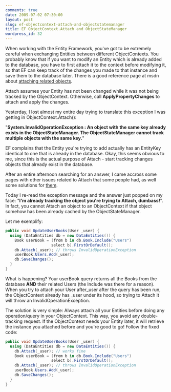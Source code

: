 ```yaml
---
comments: true
date: 2009-07-02 07:30:00
layout: post
slug: ef-objectcontext-attach-and-objectstatemanager
title: EF ObjectContext.Attach and ObjectStateManager
wordpress_id: 32
---
```



When working with the Entity Framework, you've got to be extremely careful when exchanging Entities between different ObjectContexts. You probably know that if you want to modify an Entity which is already added to the database, you have to first attach it to the context before modifying it, so that EF can keep track of the changes you made to that instance and save them to the database later. There is a good reference page at msdn about [attaching related objects](http://msdn.microsoft.com/en-us/library/bb896271.aspx).

Attach assumes your Entity has not been changed while it was not being tracked by the ObjectContext. Otherwise, call **ApplyPropertyChanges** to attach and apply the changes.

Yesterday, I lost almost my entire day trying to translate this exception I was getting in ObjectContext.Attach():

"**System.InvalidOperationException : An object with the same key already exists in the ObjectStateManager. The ObjectStateManager cannot track multiple objects with the same key.**"

EF complains that the Entity you're trying to add actually has an EntityKey identical to one that is already in the database. Okay, this seems obvious to me, since this is the actual purpose of Attach - start tracking changes objects that already exist in the database.

After an entire afternoon searching for an answer, I came accross some pages with other issues related to Attach that some people had, as well some solutions for [them](http://www.codeproject.com/KB/architecture/attachobjectgraph.aspx).

Today I re-read the exception message and the answer just popped on my face: "**I'm already tracking the object you're trying to Attach, dumbass!**". In fact, you cannot Attach an object to an ObjectContext if that object somehow has been already cached by the ObjectStateManager.

Let me exemplify:

```c#
public void UpdateUserBooks(User _user) {
  using (DataEntities db = new DataEntities()) {
    Book userBook = (from b in db.Book.Include("Users")
                    select b).FirstOrDefault();
    db.Attach(_user); // throws InvalidOperationException
    userBook.Users.Add(_user);
    db.SaveChanges();
  }
}
```

What is happening? Your userBook query returns all the Books from the database **AND** their related Users (the Include was there for a reason). When you try to attach your User after_user after the query has been run, the ObjectContext already has _user under its hood, so trying to Attach it will throw an InvalidOperationException.

The solution is very simple: Always attach all your Entities before doing any operation/query in your ObjectContext. This way, you avoid any double-tracking request. If the ObjectContext needs your Entity later, it will retrieve the instance you attached before and you're good to go! Follow the fixed code:

```c#
public void UpdateUserBooks(User _user) {
  using (DataEntities db = new DataEntities()) {
    db.Attach(_user); // works fine
    Book userBook = (from b in db.Book.Include("Users")
                    select b).FirstOrDefault();
    db.Attach(_user); // throws InvalidOperationException
    userBook.Users.Add(_user);
    db.SaveChanges();
  }
}
```